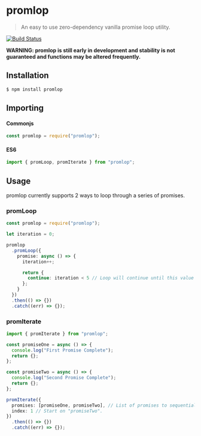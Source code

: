 # promlop

> An easy to use zero-dependency vanilla promise loop utility.

[![Build Status](https://travis-ci.org/jacob-shuman/promlop.svg?branch=master)](https://travis-ci.org/jacob-shuman/promlop)

**WARNING: promlop is still early in development and stability is not guaranteed and functions may be altered frequently.**

## Installation

```bash
$ npm install promlop
```

## Importing

#### Commonjs

```ts
const promlop = require("promlop");
```

#### ES6

```ts
import { promLoop, promIterate } from "promlop";
```

## Usage

promlop currently supports 2 ways to loop through a series of promises.

### promLoop

```ts
const promlop = require("promlop");

let iteration = 0;

promlop
  .promLoop({
    promise: async () => {
      iteration++;

      return {
        continue: iteration < 5 // Loop will continue until this value is false
      };
    }
  })
  .then(() => {})
  .catch((err) => {});
```

### promIterate

```ts
import { promIterate } from "promlop";

const promiseOne = async () => {
  console.log("First Promise Complete");
  return {};
};

const promiseTwo = async () => {
  console.log("Second Promise Complete");
  return {};
};

promIterate({
  promises: [promiseOne, promiseTwo], // List of promises to sequentially iterate through
  index: 1 // Start on "promiseTwo".
})
  .then(() => {})
  .catch((err) => {});
```
